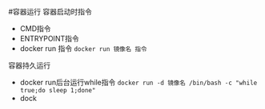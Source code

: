 #容器运行
容器启动时指令
- CMD指令
- ENTRYPOINT指令
- docker run 指令 `docker run 镜像名 指令`

容器持久运行
- docker run后台运行while指令 `docker run -d 镜像名 /bin/bash -c "while true;do sleep 1;done"`
- dock